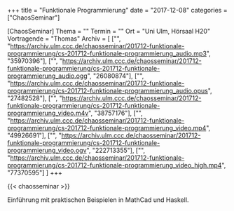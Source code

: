 +++
title = "Funktionale Programmierung"
date = "2017-12-08"
categories = ["ChaosSeminar"]

[ChaosSeminar]
Thema = ""
Termin = ""
Ort = "Uni Ulm, Hörsaal H20"
Vortragende = "Thomas"
Archiv = [
	["", "https://archiv.ulm.ccc.de/chaosseminar/201712-funktionale-programmierung/cs-201712-funktionale-programmierung_audio.mp3", "35970396"],
	["", "https://archiv.ulm.ccc.de/chaosseminar/201712-funktionale-programmierung/cs-201712-funktionale-programmierung_audio.ogg", "26080874"],
	["", "https://archiv.ulm.ccc.de/chaosseminar/201712-funktionale-programmierung/cs-201712-funktionale-programmierung_audio.opus", "27482528"],
	["", "https://archiv.ulm.ccc.de/chaosseminar/201712-funktionale-programmierung/cs-201712-funktionale-programmierung_video.m4v", "38757176"],
	["", "https://archiv.ulm.ccc.de/chaosseminar/201712-funktionale-programmierung/cs-201712-funktionale-programmierung_video.mp4", "49926691"],
	["", "https://archiv.ulm.ccc.de/chaosseminar/201712-funktionale-programmierung/cs-201712-funktionale-programmierung_video.ogv", "222713355"],
	["", "https://archiv.ulm.ccc.de/chaosseminar/201712-funktionale-programmierung/cs-201712-funktionale-programmierung_video_high.mp4", "77370595"]
	]
+++

{{< chaosseminar >}}

Einführung mit praktischen Beispielen in MathCad und Haskell.
